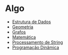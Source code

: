# Algo

- [Estrutura de Dados]
- [Geometria]
- [Grafos]
- [Matemática]
- [Processamento de String]
- [Programação Dinâmica]

[Estrutura de Dados]: todo
[Geometria]: todo
[Grafos]: https://github.com/alexistoigo/lab/blob/master/Grafos/main.md#grafos
[Matemática]: todo
[Processamento de String]: https://github.com/alexistoigo/lab/blob/master/Processamento%20de%20String/main.md#processamento-de-string
[Programação Dinâmica]:todo